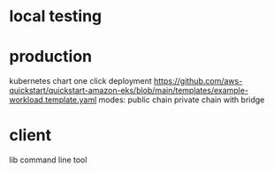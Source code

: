# local testing

# production

kubernetes chart
one click deployment https://github.com/aws-quickstart/quickstart-amazon-eks/blob/main/templates/example-workload.template.yaml
modes:
    public chain
    private chain with bridge



# client
lib
command line tool